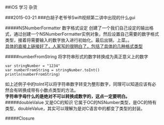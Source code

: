 ##iOS 学习 杂货

###2015-03-21
###白胡子老爷爷Swift视频第二讲中出现的什么gui

#####NSNumberFormatter  数字格式设定
创建了一个我们自己设定的输出格式，通过创建一个NSNumberFormatter实例对象，然后设置自己需要的数字格式类型，接着将需要输入的数字放入进行初始化。最后出锅，上菜。。		
<a href='http://www.cnblogs.com/yingkong1987/archive/2013/03/11/2953774.html'>具体的直接上链接好了，人家写的很明白了，包括了具体的几种格式类型</a>	

#####numberFromString		将字符串形式的数字转换成为真正意义上的数字

```
var stringNumber = "1234"
var numberFromString = stringNumber.toInt()
println(numberFromString)
```
如上述例子中的toInt可以将字符串数字转变为整形数字，同理可以知道应该有必然会有转换成带有小数点类型的方法。		
**字符串字母什么的是绝对不可以转换成数字的，这点一定要明白。**		
#####doubleValue 又是OC的知识
它属于OC的NSNumber类型，是OC的特有类型，doubleValue，其实可以理解为是对C语言中的都变了类型的封装。		

#####Closure